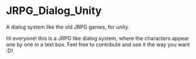 # JRPG_Dialog_Unity
A dialog system like the old JRPG games, for unity.

 Hi everyone! this is a JRPG like dialog system, where the characters appear one by one in a text box. Feel free to contribute
 and use it the way you want :D!

